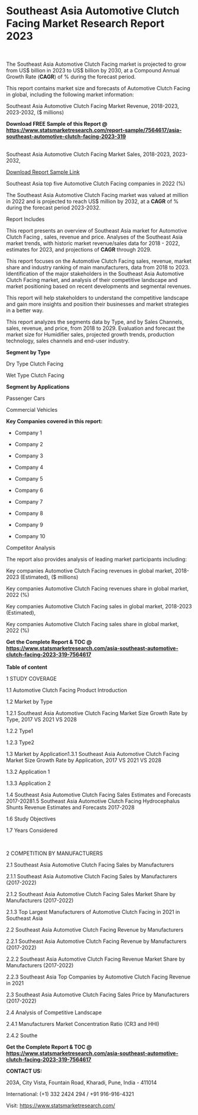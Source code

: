 <h1>Southeast Asia Automotive Clutch Facing Market Research Report 2023</h1><br/><p>The Southeast Asia Automotive Clutch Facing market is projected to grow from US$ billion in 2023 to US$ billion by 2030, at a Compound Annual Growth Rate (<strong>CAGR</strong>) of % during the forecast period.</p><p>
 
 This report contains market size and forecasts of Automotive Clutch Facing in global, including the following market information:</p><p>
 
 Southeast Asia Automotive Clutch Facing Market Revenue, 2018-2023, 2023-2032, ($ millions)</p><div><b>Download FREE Sample of this Report @ <a href="https://www.statsmarketresearch.com/download-free-sample/7564617/asia-southeast-automotive-clutch-facing-2023-319">https://www.statsmarketresearch.com/report-sample/7564617/asia-southeast-automotive-clutch-facing-2023-319</a></b></div><br><p>
 
 Southeast Asia Automotive Clutch Facing Market Sales, 2018-2023, 2023-2032,</p><p><a href="https://www.statsmarketresearch.com/download-free-sample/7564617/asia-southeast-automotive-clutch-facing-2023-319">Download Report Sample Link</a></p><p>
 
 Southeast Asia top five Automotive Clutch Facing companies in 2022 (%)</p><p>
 
 The Southeast Asia Automotive Clutch Facing market was valued at million in 2022 and is projected to reach US$ million by 2032, at a <strong>CAGR</strong> of % during the forecast period 2023-2032.</p><p>
 
 Report Includes</p><p>
 
 This report presents an overview of Southeast Asia market for Automotive Clutch Facing , sales, revenue and price. Analyses of the Southeast Asia market trends, with historic market revenue/sales data for 2018 - 2022, estimates for 2023, and projections of <strong>CAGR</strong> through 2029.</p><p>
 
 This report focuses on the Automotive Clutch Facing sales, revenue, market share and industry ranking of main manufacturers, data from 2018 to 2023. Identification of the major stakeholders in the Southeast Asia Automotive Clutch Facing market, and analysis of their competitive landscape and market positioning based on recent developments and segmental revenues.</p><p>
 
 This report will help stakeholders to understand the competitive landscape and gain more insights and position their businesses and market strategies in a better way.</p><p>
 
 This report analyzes the segments data by Type, and by Sales Channels, sales, revenue, and price, from 2018 to 2029. Evaluation and forecast the market size for Humidifier sales, projected growth trends, production technology, sales channels and end-user industry.</p><p>
 
  <strong>Segment by Type</strong></p><p>
 
 Dry Type Clutch Facing</p><p>Wet Type Clutch Facing</p><p>
 
 <strong> Segment <strong><strong>by Applications</strong></strong></strong></p><p>
 
 Passenger Cars</p><p>Commercial Vehicles</p><p><strong>Key Companies covered in this report:</strong></p><p>
 
 </p><ul><p></p><li>Company 1</li><p></p><li>Company 2</li><p></p><li>Company 3</li><p></p><li>Company 4</li><p></p><li>Company 5</li><p></p><li>Company 6</li><p></p><li>Company 7</li><p></p><li>Company 8</li><p></p><li>Company 9</li><p></p><li>Company 10</li><p></p></ul><p>Competitor Analysis</p><p>
 
 The report also provides analysis of leading market participants including:</p><p>
 
 Key companies Automotive Clutch Facing revenues in global market, 2018-2023 (Estimated), ($ millions)</p><p>
 
 Key companies Automotive Clutch Facing revenues share in global market, 2022 (%)</p><p>
 
 Key companies Automotive Clutch Facing sales in global market, 2018-2023 (Estimated),</p><p>
 
 Key companies Automotive Clutch Facing sales share in global market, 2022 (%)</p><div><b>Get the Complete Report & TOC @ <a href="https://www.statsmarketresearch.com/asia-southeast-automotive-clutch-facing-2023-319-7564617">https://www.statsmarketresearch.com/asia-southeast-automotive-clutch-facing-2023-319-7564617</a></b></div><br><b>Table of content</b><p>1 STUDY COVERAGE<br />
 
 1.1 Automotive Clutch Facing Product Introduction<br />
 
 1.2 Market by Type<br />
 
 1.2.1 Southeast Asia Automotive Clutch Facing Market Size Growth Rate by Type, 2017 VS 2021 VS 2028<br />
 
 1.2.2 Type1<br />
 
 1.2.3 Type2<br />
 
 1.3 Market by Application1.3.1 Southeast Asia Automotive Clutch Facing Market Size Growth Rate by Application, 2017 VS 2021 VS 2028<br />
 
 1.3.2 Application 1<br />
 
 1.3.3 Application 2<br />
 
 1.4 Southeast Asia Automotive Clutch Facing Sales Estimates and Forecasts 2017-20281.5 Southeast Asia Automotive Clutch Facing Hydrocephalus Shunts Revenue Estimates and Forecasts 2017-2028<br />
 
 1.6 Study Objectives<br />
 
 1.7 Years Considered<br />
 
 <br />
 
 2 COMPETITION BY MANUFACTURERS<br />
 
 2.1 Southeast Asia Automotive Clutch Facing Sales by Manufacturers<br />
 
 2.1.1 Southeast Asia Automotive Clutch Facing Sales by Manufacturers (2017-2022)<br />
 
 2.1.2 Southeast Asia Automotive Clutch Facing Sales Market Share by Manufacturers (2017-2022)<br />
 
 2.1.3 Top Largest Manufacturers of Automotive Clutch Facing in 2021 in Southeast Asia<br />
 
 2.2 Southeast Asia Automotive Clutch Facing Revenue by Manufacturers<br />
 
 2.2.1 Southeast Asia Automotive Clutch Facing Revenue by Manufacturers (2017-2022)<br />
 
 2.2.2 Southeast Asia Automotive Clutch Facing Revenue Market Share by Manufacturers (2017-2022)<br />
 
 2.2.3 Southeast Asia Top Companies by Automotive Clutch Facing Revenue in 2021<br />
 
 2.3 Southeast Asia Automotive Clutch Facing Sales Price by Manufacturers (2017-2022)<br />
 
 2.4 Analysis of Competitive Landscape<br />
 
 2.4.1 Manufacturers Market Concentration Ratio (CR3 and HHI)<br />
 
 2.4.2 Southe<br><div><b>Get the Complete Report & TOC @ <a href="https://www.statsmarketresearch.com/asia-southeast-automotive-clutch-facing-2023-319-7564617">https://www.statsmarketresearch.com/asia-southeast-automotive-clutch-facing-2023-319-7564617</a></b></div></p>
 
 <b>CONTACT US:</b><br>
 
 203A, City Vista, Fountain Road, Kharadi, Pune, India - 411014 <br>
 
 International: (+1) 332 2424 294 / +91 916-916-4321<br>
 
 Visit: <a href="https://www.statsmarketresearch.com/">https://www.statsmarketresearch.com/</a>
 
 <br>